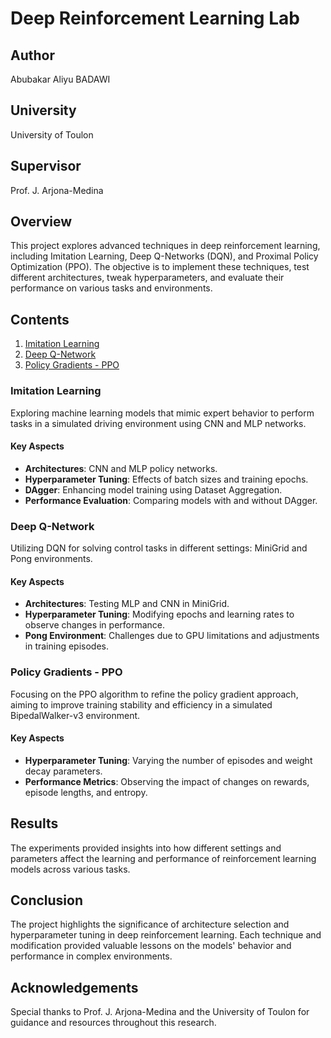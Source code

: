 # Deep Reinforcement Learning Lab

## Author
Abubakar Aliyu BADAWI

## University
University of Toulon

## Supervisor
Prof. J. Arjona-Medina

## Overview
This project explores advanced techniques in deep reinforcement learning, including Imitation Learning, Deep Q-Networks (DQN), and Proximal Policy Optimization (PPO). The objective is to implement these techniques, test different architectures, tweak hyperparameters, and evaluate their performance on various tasks and environments.

## Contents
1. [Imitation Learning](#imitation-learning)
2. [Deep Q-Network](#deep-q-network)
3. [Policy Gradients - PPO](#policy-gradients---ppo)

### Imitation Learning
Exploring machine learning models that mimic expert behavior to perform tasks in a simulated driving environment using CNN and MLP networks.

#### Key Aspects
- **Architectures**: CNN and MLP policy networks.
- **Hyperparameter Tuning**: Effects of batch sizes and training epochs.
- **DAgger**: Enhancing model training using Dataset Aggregation.
- **Performance Evaluation**: Comparing models with and without DAgger.

### Deep Q-Network
Utilizing DQN for solving control tasks in different settings: MiniGrid and Pong environments.

#### Key Aspects
- **Architectures**: Testing MLP and CNN in MiniGrid.
- **Hyperparameter Tuning**: Modifying epochs and learning rates to observe changes in performance.
- **Pong Environment**: Challenges due to GPU limitations and adjustments in training episodes.

### Policy Gradients - PPO
Focusing on the PPO algorithm to refine the policy gradient approach, aiming to improve training stability and efficiency in a simulated BipedalWalker-v3 environment.

#### Key Aspects
- **Hyperparameter Tuning**: Varying the number of episodes and weight decay parameters.
- **Performance Metrics**: Observing the impact of changes on rewards, episode lengths, and entropy.

## Results
The experiments provided insights into how different settings and parameters affect the learning and performance of reinforcement learning models across various tasks.

## Conclusion
The project highlights the significance of architecture selection and hyperparameter tuning in deep reinforcement learning. Each technique and modification provided valuable lessons on the models' behavior and performance in complex environments.

## Acknowledgements
Special thanks to Prof. J. Arjona-Medina and the University of Toulon for guidance and resources throughout this research.
